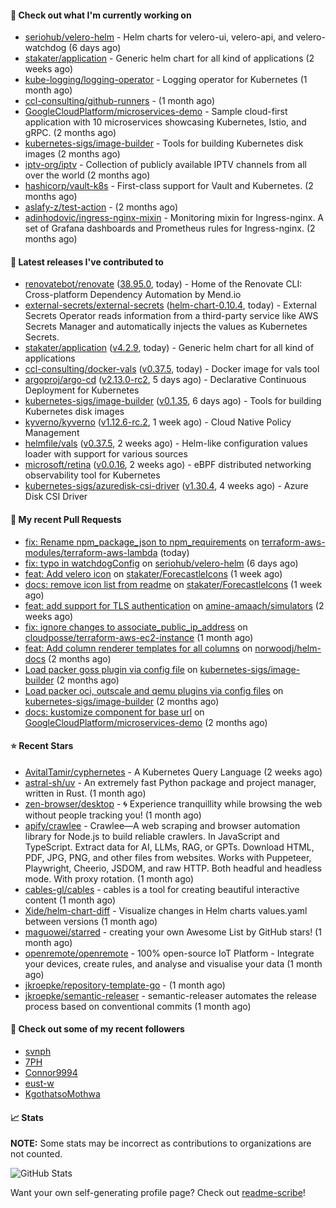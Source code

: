 #### 👷 Check out what I'm currently working on

- [seriohub/velero-helm](https://github.com/seriohub/velero-helm) - Helm charts for velero-ui, velero-api, and velero-watchdog (6 days ago)
- [stakater/application](https://github.com/stakater/application) - Generic helm chart for all kind of applications (2 weeks ago)
- [kube-logging/logging-operator](https://github.com/kube-logging/logging-operator) - Logging operator for Kubernetes (1 month ago)
- [ccl-consulting/github-runners](https://github.com/ccl-consulting/github-runners) -  (1 month ago)
- [GoogleCloudPlatform/microservices-demo](https://github.com/GoogleCloudPlatform/microservices-demo) - Sample cloud-first application with 10 microservices showcasing Kubernetes, Istio, and gRPC. (2 months ago)
- [kubernetes-sigs/image-builder](https://github.com/kubernetes-sigs/image-builder) - Tools for building Kubernetes disk images (2 months ago)
- [iptv-org/iptv](https://github.com/iptv-org/iptv) - Collection of publicly available IPTV channels from all over the world (2 months ago)
- [hashicorp/vault-k8s](https://github.com/hashicorp/vault-k8s) - First-class support for Vault and Kubernetes. (2 months ago)
- [aslafy-z/test-action](https://github.com/aslafy-z/test-action) -  (2 months ago)
- [adinhodovic/ingress-nginx-mixin](https://github.com/adinhodovic/ingress-nginx-mixin) - Monitoring mixin for Ingress-nginx. A set of Grafana dashboards and Prometheus rules for Ingress-nginx. (2 months ago)

#### 🔭 Latest releases I've contributed to

- [renovatebot/renovate](https://github.com/renovatebot/renovate) ([38.95.0](https://github.com/renovatebot/renovate/releases/tag/38.95.0), today) - Home of the Renovate CLI: Cross-platform Dependency Automation by Mend.io
- [external-secrets/external-secrets](https://github.com/external-secrets/external-secrets) ([helm-chart-0.10.4](https://github.com/external-secrets/external-secrets/releases/tag/helm-chart-0.10.4), today) - External Secrets Operator reads information from a third-party service like AWS Secrets Manager and automatically injects the values as Kubernetes Secrets.
- [stakater/application](https://github.com/stakater/application) ([v4.2.9](https://github.com/stakater/application/releases/tag/v4.2.9), today) - Generic helm chart for all kind of applications
- [ccl-consulting/docker-vals](https://github.com/ccl-consulting/docker-vals) ([v0.37.5](https://github.com/ccl-consulting/docker-vals/releases/tag/v0.37.5), today) - Docker image for vals tool
- [argoproj/argo-cd](https://github.com/argoproj/argo-cd) ([v2.13.0-rc2](https://github.com/argoproj/argo-cd/releases/tag/v2.13.0-rc2), 5 days ago) - Declarative Continuous Deployment for Kubernetes
- [kubernetes-sigs/image-builder](https://github.com/kubernetes-sigs/image-builder) ([v0.1.35](https://github.com/kubernetes-sigs/image-builder/releases/tag/v0.1.35), 6 days ago) - Tools for building Kubernetes disk images
- [kyverno/kyverno](https://github.com/kyverno/kyverno) ([v1.12.6-rc.2](https://github.com/kyverno/kyverno/releases/tag/v1.12.6-rc.2), 1 week ago) - Cloud Native Policy Management
- [helmfile/vals](https://github.com/helmfile/vals) ([v0.37.5](https://github.com/helmfile/vals/releases/tag/v0.37.5), 2 weeks ago) - Helm-like configuration values loader with support for various sources
- [microsoft/retina](https://github.com/microsoft/retina) ([v0.0.16](https://github.com/microsoft/retina/releases/tag/v0.0.16), 2 weeks ago) - eBPF distributed networking observability tool for Kubernetes
- [kubernetes-sigs/azuredisk-csi-driver](https://github.com/kubernetes-sigs/azuredisk-csi-driver) ([v1.30.4](https://github.com/kubernetes-sigs/azuredisk-csi-driver/releases/tag/v1.30.4), 4 weeks ago) - Azure Disk CSI Driver

#### 🔨 My recent Pull Requests

- [fix: Rename npm_package_json to npm_requirements](https://github.com/terraform-aws-modules/terraform-aws-lambda/pull/621) on [terraform-aws-modules/terraform-aws-lambda](https://github.com/terraform-aws-modules/terraform-aws-lambda) (today)
- [fix: typo in watchdogConfig](https://github.com/seriohub/velero-helm/pull/47) on [seriohub/velero-helm](https://github.com/seriohub/velero-helm) (6 days ago)
- [feat: Add velero icon](https://github.com/stakater/ForecastleIcons/pull/38) on [stakater/ForecastleIcons](https://github.com/stakater/ForecastleIcons) (1 week ago)
- [docs: remove icon list from readme](https://github.com/stakater/ForecastleIcons/pull/37) on [stakater/ForecastleIcons](https://github.com/stakater/ForecastleIcons) (1 week ago)
- [feat: add support for TLS authentication](https://github.com/amine-amaach/simulators/pull/11) on [amine-amaach/simulators](https://github.com/amine-amaach/simulators) (2 weeks ago)
- [fix: ignore changes to associate_public_ip_address](https://github.com/cloudposse/terraform-aws-ec2-instance/pull/203) on [cloudposse/terraform-aws-ec2-instance](https://github.com/cloudposse/terraform-aws-ec2-instance) (1 month ago)
- [feat: Add column renderer templates for all columns](https://github.com/norwoodj/helm-docs/pull/260) on [norwoodj/helm-docs](https://github.com/norwoodj/helm-docs) (2 months ago)
- [Load packer goss plugin via config file](https://github.com/kubernetes-sigs/image-builder/pull/1526) on [kubernetes-sigs/image-builder](https://github.com/kubernetes-sigs/image-builder) (2 months ago)
- [Load packer oci, outscale and qemu plugins via config files](https://github.com/kubernetes-sigs/image-builder/pull/1524) on [kubernetes-sigs/image-builder](https://github.com/kubernetes-sigs/image-builder) (2 months ago)
- [docs: kustomize component for base url](https://github.com/GoogleCloudPlatform/microservices-demo/pull/2645) on [GoogleCloudPlatform/microservices-demo](https://github.com/GoogleCloudPlatform/microservices-demo) (2 months ago)

#### ⭐ Recent Stars

- [AvitalTamir/cyphernetes](https://github.com/AvitalTamir/cyphernetes) - A Kubernetes Query Language (2 weeks ago)
- [astral-sh/uv](https://github.com/astral-sh/uv) - An extremely fast Python package and project manager, written in Rust. (1 month ago)
- [zen-browser/desktop](https://github.com/zen-browser/desktop) - 🌀 Experience tranquillity while browsing the web without people tracking you! (1 month ago)
- [apify/crawlee](https://github.com/apify/crawlee) - Crawlee—A web scraping and browser automation library for Node.js to build reliable crawlers. In JavaScript and TypeScript. Extract data for AI, LLMs, RAG, or GPTs. Download HTML, PDF, JPG, PNG, and other files from websites. Works with Puppeteer, Playwright, Cheerio, JSDOM, and raw HTTP. Both headful and headless mode. With proxy rotation. (1 month ago)
- [cables-gl/cables](https://github.com/cables-gl/cables) - cables is a tool for creating beautiful interactive content (1 month ago)
- [Xide/helm-chart-diff](https://github.com/Xide/helm-chart-diff) - Visualize changes in Helm charts values.yaml between versions (1 month ago)
- [maguowei/starred](https://github.com/maguowei/starred) - creating your own Awesome List by GitHub stars! (1 month ago)
- [openremote/openremote](https://github.com/openremote/openremote) - 100% open-source IoT Platform - Integrate your devices, create rules, and analyse and visualise your data (1 month ago)
- [jkroepke/repository-template-go](https://github.com/jkroepke/repository-template-go) -  (1 month ago)
- [jkroepke/semantic-releaser](https://github.com/jkroepke/semantic-releaser) - semantic-releaser automates the release process based on conventional commits (1 month ago)

#### 👯 Check out some of my recent followers

- [svnph](https://github.com/svnph)
- [7PH](https://github.com/7PH)
- [Connor9994](https://github.com/Connor9994)
- [eust-w](https://github.com/eust-w)
- [KgothatsoMothwa](https://github.com/KgothatsoMothwa)

#### 📈 Stats

**NOTE:** Some stats may be incorrect as contributions to organizations
are not counted.

![GitHub Stats](https://github-readme-stats.vercel.app/api?username=aslafy-z&count_private=false&theme=tokyonight&show_icons=true)

Want your own self-generating profile page? Check out [readme-scribe](https://github.com/muesli/readme-scribe)!
